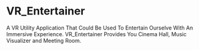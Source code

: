 # VR_Entertainer
 A VR Utility Application That Could Be Used To Entertain Ourselve With An Immersive Experience. VR_Entertainer Provides You Cinema Hall, Music Visualizer and Meeting Room.

